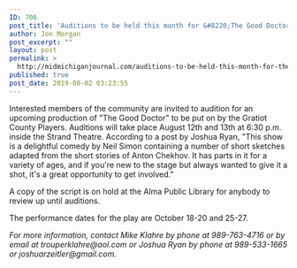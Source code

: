 ```yaml
---
ID: 706
post_title: 'Auditions to be held this month for &#8220;The Good Doctor&#8221;'
author: Jon Morgan
post_excerpt: ""
layout: post
permalink: >
  http://midmichiganjournal.com/auditions-to-be-held-this-month-for-the-good-doctor
published: true
post_date: 2019-08-02 03:23:55
---
```

Interested members of the community are invited to audition for an upcoming production of "The Good Doctor" to be put on by the Gratiot County Players. Auditions will take place August 12th and 13th at 6:30 p.m. inside the Strand Theatre. According to a post by Joshua Ryan, "This show is a delightful comedy by Neil Simon containing a number of short sketches adapted from the short stories of Anton Chekhov. It has parts in it for a variety of ages, and if you're new to the stage but always wanted to give it a shot, it's a great opportunity to get involved."

A copy of the script is on hold at the Alma Public Library for anybody to review up until auditions.

The performance dates for the play are October 18-20 and 25-27.

<em>For more information, contact Mike Klahre by phone at 989-763-4716 or by email at trouperklahre<span class="">@aol.com</span> or Joshua Ryan by phone at 989-533-1665 or joshuarzeitler<span class=""><span class="">@</span>gmail.com</span>.</em>